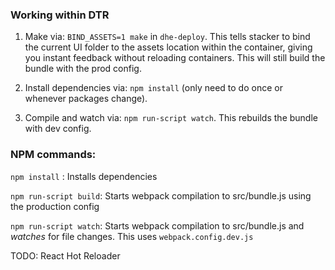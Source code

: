 ### Working within DTR

1. Make via: `BIND_ASSETS=1 make` in `dhe-deploy`.  This tells stacker to bind the current UI
   folder to the assets location within the container, giving you instant
   feedback without reloading containers. This will still build the bundle with the prod config.

2. Install dependencies via: `npm install` (only need to do once or whenever packages change).

3. Compile and watch via: `npm run-script watch`. This rebuilds the bundle with dev config.

### NPM commands:

`npm install` : Installs dependencies

`npm run-script build`: Starts webpack compilation to src/bundle.js using
the production config

`npm run-script watch`: Starts webpack compilation to src/bundle.js and 
*watches* for file changes. This uses `webpack.config.dev.js`

TODO: React Hot Reloader
